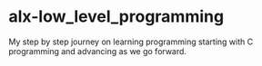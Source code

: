 # alx-low_level_programming
My step by step journey on learning programming starting with C programming and advancing as we go forward.
